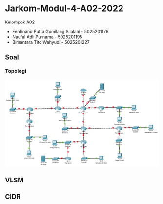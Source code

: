 # Jarkom-Modul-4-A02-2022
Kelompok A02
+ Ferdinand Putra Gumilang Silalahi - 5025201176
+ Naufal Adli Purnama - 5025201195
+ Bimantara Tito Wahyudi - 5025201227

## Soal
### Topologi
![Gambar Topologi](soal_shift_4.1.png)
## VLSM

## CIDR
